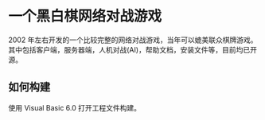 一个黑白棋网络对战游戏
======================

2002 年左右开发的一个比较完整的网络对战游戏，当年可以媲美联众棋牌游戏。其中包括客户端，服务器端，人机对战(AI)，帮助文档，安装文件等，目前均已开源。

如何构建
--------

使用 Visual Basic 6.0 打开工程文件构建。
